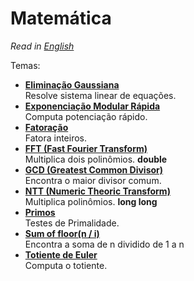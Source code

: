 # Matemática

*Read in [English](README.en.md)*

Temas:
* [**Eliminação Gaussiana**](Elimina%C3%A7%C3%A3o%20Gaussiana)  
Resolve sistema linear de equações.
* [**Exponenciação Modular Rápida**](Exponencia%C3%A7%C3%A3o%20Modular%20R%C3%A1pida)  
Computa potenciação rápido.
* [**Fatoração**](Fatora%C3%A7%C3%A3o)  
Fatora inteiros.
* [**FFT (Fast Fourier Transform)**](FFT)  
Multiplica dois polinômios. **double**
* [**GCD (Greatest Common Divisor)**](GCD)  
Encontra o maior divisor comum. 
* [**NTT (Numeric Theoric Transform)**](NTT)  
Multiplica polinômios. **long long**
* [**Primos**](Primos)  
Testes de Primalidade.
* [**Sum of floor(n / i)**](Sum%20of%20floor(n%20div%20i))  
Encontra a soma de n dividido de 1 a n
* [**Totiente de Euler**](Totiente%20de%20Euler)  
Computa o totiente.
